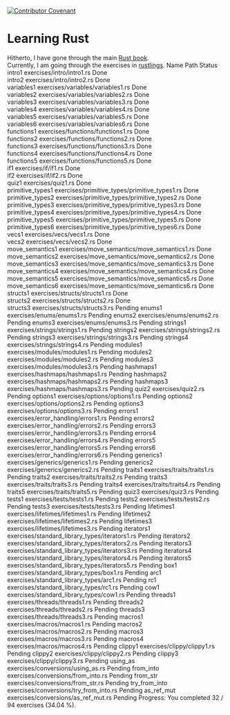 [![Contributor Covenant](https://img.shields.io/badge/Contributor%20Covenant-2.1-4baaaa.svg)](code_of_conduct.md) 

# Learning Rust

Hitherto, I have gone through the main [Rust book](https://doc.rust-lang.org/stable/book/title-page.html).  
Currently, I am going through the exercises in [rustlings](https://github.com/rust-lang/rustlings).
Name             	Path                                          	Status 
intro1           	exercises/intro/intro1.rs                     	Done   
intro2           	exercises/intro/intro2.rs                     	Done   
variables1       	exercises/variables/variables1.rs             	Done   
variables2       	exercises/variables/variables2.rs             	Done   
variables3       	exercises/variables/variables3.rs             	Done   
variables4       	exercises/variables/variables4.rs             	Done   
variables5       	exercises/variables/variables5.rs             	Done   
variables6       	exercises/variables/variables6.rs             	Done   
functions1       	exercises/functions/functions1.rs             	Done   
functions2       	exercises/functions/functions2.rs             	Done   
functions3       	exercises/functions/functions3.rs             	Done   
functions4       	exercises/functions/functions4.rs             	Done   
functions5       	exercises/functions/functions5.rs             	Done   
if1              	exercises/if/if1.rs                           	Done   
if2              	exercises/if/if2.rs                           	Done   
quiz1            	exercises/quiz1.rs                            	Done   
primitive_types1 	exercises/primitive_types/primitive_types1.rs 	Done   
primitive_types2 	exercises/primitive_types/primitive_types2.rs 	Done   
primitive_types3 	exercises/primitive_types/primitive_types3.rs 	Done   
primitive_types4 	exercises/primitive_types/primitive_types4.rs 	Done   
primitive_types5 	exercises/primitive_types/primitive_types5.rs 	Done   
primitive_types6 	exercises/primitive_types/primitive_types6.rs 	Done   
vecs1            	exercises/vecs/vecs1.rs                       	Done   
vecs2            	exercises/vecs/vecs2.rs                       	Done   
move_semantics1  	exercises/move_semantics/move_semantics1.rs   	Done   
move_semantics2  	exercises/move_semantics/move_semantics2.rs   	Done   
move_semantics3  	exercises/move_semantics/move_semantics3.rs   	Done   
move_semantics4  	exercises/move_semantics/move_semantics4.rs   	Done   
move_semantics5  	exercises/move_semantics/move_semantics5.rs   	Done   
move_semantics6  	exercises/move_semantics/move_semantics6.rs   	Done   
structs1         	exercises/structs/structs1.rs                 	Done   
structs2         	exercises/structs/structs2.rs                 	Done   
structs3         	exercises/structs/structs3.rs                 	Pending
enums1           	exercises/enums/enums1.rs                     	Pending
enums2           	exercises/enums/enums2.rs                     	Pending
enums3           	exercises/enums/enums3.rs                     	Pending
strings1         	exercises/strings/strings1.rs                 	Pending
strings2         	exercises/strings/strings2.rs                 	Pending
strings3         	exercises/strings/strings3.rs                 	Pending
strings4         	exercises/strings/strings4.rs                 	Pending
modules1         	exercises/modules/modules1.rs                 	Pending
modules2         	exercises/modules/modules2.rs                 	Pending
modules3         	exercises/modules/modules3.rs                 	Pending
hashmaps1        	exercises/hashmaps/hashmaps1.rs               	Pending
hashmaps2        	exercises/hashmaps/hashmaps2.rs               	Pending
hashmaps3        	exercises/hashmaps/hashmaps3.rs               	Pending
quiz2            	exercises/quiz2.rs                            	Pending
options1         	exercises/options/options1.rs                 	Pending
options2         	exercises/options/options2.rs                 	Pending
options3         	exercises/options/options3.rs                 	Pending
errors1          	exercises/error_handling/errors1.rs           	Pending
errors2          	exercises/error_handling/errors2.rs           	Pending
errors3          	exercises/error_handling/errors3.rs           	Pending
errors4          	exercises/error_handling/errors4.rs           	Pending
errors5          	exercises/error_handling/errors5.rs           	Pending
errors6          	exercises/error_handling/errors6.rs           	Pending
generics1        	exercises/generics/generics1.rs               	Pending
generics2        	exercises/generics/generics2.rs               	Pending
traits1          	exercises/traits/traits1.rs                   	Pending
traits2          	exercises/traits/traits2.rs                   	Pending
traits3          	exercises/traits/traits3.rs                   	Pending
traits4          	exercises/traits/traits4.rs                   	Pending
traits5          	exercises/traits/traits5.rs                   	Pending
quiz3            	exercises/quiz3.rs                            	Pending
tests1           	exercises/tests/tests1.rs                     	Pending
tests2           	exercises/tests/tests2.rs                     	Pending
tests3           	exercises/tests/tests3.rs                     	Pending
lifetimes1       	exercises/lifetimes/lifetimes1.rs             	Pending
lifetimes2       	exercises/lifetimes/lifetimes2.rs             	Pending
lifetimes3       	exercises/lifetimes/lifetimes3.rs             	Pending
iterators1       	exercises/standard_library_types/iterators1.rs	Pending
iterators2       	exercises/standard_library_types/iterators2.rs	Pending
iterators3       	exercises/standard_library_types/iterators3.rs	Pending
iterators4       	exercises/standard_library_types/iterators4.rs	Pending
iterators5       	exercises/standard_library_types/iterators5.rs	Pending
box1             	exercises/standard_library_types/box1.rs      	Pending
arc1             	exercises/standard_library_types/arc1.rs      	Pending
rc1              	exercises/standard_library_types/rc1.rs       	Pending
cow1             	exercises/standard_library_types/cow1.rs      	Pending
threads1         	exercises/threads/threads1.rs                 	Pending
threads2         	exercises/threads/threads2.rs                 	Pending
threads3         	exercises/threads/threads3.rs                 	Pending
macros1          	exercises/macros/macros1.rs                   	Pending
macros2          	exercises/macros/macros2.rs                   	Pending
macros3          	exercises/macros/macros3.rs                   	Pending
macros4          	exercises/macros/macros4.rs                   	Pending
clippy1          	exercises/clippy/clippy1.rs                   	Pending
clippy2          	exercises/clippy/clippy2.rs                   	Pending
clippy3          	exercises/clippy/clippy3.rs                   	Pending
using_as         	exercises/conversions/using_as.rs             	Pending
from_into        	exercises/conversions/from_into.rs            	Pending
from_str         	exercises/conversions/from_str.rs             	Pending
try_from_into    	exercises/conversions/try_from_into.rs        	Pending
as_ref_mut       	exercises/conversions/as_ref_mut.rs           	Pending
Progress: You completed 32 / 94 exercises (34.04 %).
